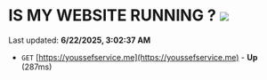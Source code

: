 # IS MY WEBSITE RUNNING ? [![](https://img.shields.io/static/v1?label=Sponsor&message=%E2%9D%A4&logo=GitHub&color=%23fe8e86)](https://github.com/sponsors/Youssef-Lehmam)

Last updated: **6/22/2025, 3:02:37 AM**

- `GET` [https://youssefservice.me](https://youssefservice.me) - **Up** (287ms)
